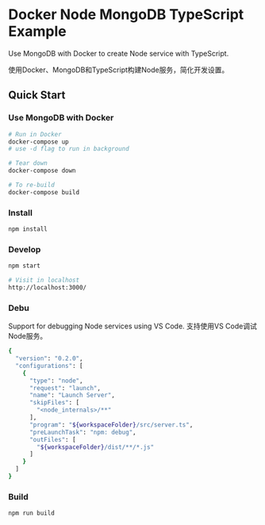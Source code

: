 # Docker Node MongoDB TypeScript Example
Use MongoDB with Docker to create Node service with TypeScript.

使用Docker、MongoDB和TypeScript构建Node服务，简化开发设置。

## Quick Start

### Use MongoDB with Docker

```bash
# Run in Docker
docker-compose up
# use -d flag to run in background

# Tear down
docker-compose down

# To re-build
docker-compose build
```

### Install
```bash
npm install
```

### Develop
```bash
npm start

# Visit in localhost
http://localhost:3000/
```

### Debu
Support for debugging Node services using VS Code.
支持使用VS Code调试Node服务。
```bash
{
  "version": "0.2.0",
  "configurations": [
    {
      "type": "node",
      "request": "launch",
      "name": "Launch Server",
      "skipFiles": [
        "<node_internals>/**"
      ],
      "program": "${workspaceFolder}/src/server.ts",
      "preLaunchTask": "npm: debug",
      "outFiles": [
        "${workspaceFolder}/dist/**/*.js"
      ]
    }
  ]
}
```

### Build
```bash
npm run build
```